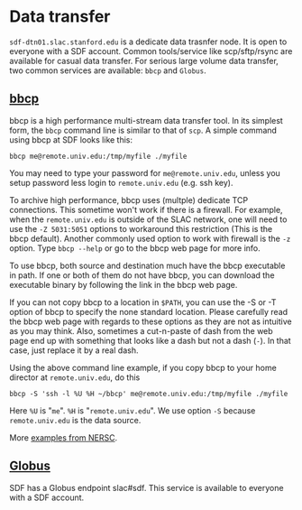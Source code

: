 # Data transfer

`sdf-dtn01.slac.stanford.edu` is a dedicate data trasnfer node. It is open to everyone with a SDF account. 
Common tools/service like scp/sftp/rsync are
available for casual data transfer. For serious large volume data transfer, two common services are available:
`bbcp` and `Globus`.

## [bbcp](https://www.slac.stanford.edu/~abh/bbcp/)

bbcp is a high performance multi-stream data transfer tool. In its simplest form, the `bbcp` command line is
similar to that of `scp`. A simple command using bbcp at SDF looks like this:
```
bbcp me@remote.univ.edu:/tmp/myfile ./myfile
```
You may need to type your password for `me@remote.univ.edu`, unless you setup password less login to 
`remote.univ.edu` (e.g. ssh key).

To archive high performance, bbcp uses (multple) dedicate TCP connections. This sometime won't work if there is
a firewall. For example, when the `remote.univ.edu` is outside of the SLAC network, one will need to use the 
`-Z 5031:5051` options to workaround this restriction (This is the bbcp default). Another commonly used option
to work with firewall is the `-z` 
option. Type `bbcp --help` or go to the bbcp web page for more info.

To use bbcp, both source and destination much have the bbcp executable in path. If one or both of them do 
not have bbcp, you can download the executable binary by following the link in the bbcp web page.

If you can not copy bbcp to a location in `$PATH`, you can use the -S or -T option of bbcp to specify the 
none standard location. Please carefully read the bbcp web page with regards to these options as they are not
as intuitive as you may think. Also, sometimes a cut-n-paste of dash from the web page end up with
something that looks like a dash but not a dash (`-`). In that case, just replace it by a real dash. 

Using the above command line example, if you copy bbcp to your home director at `remote.univ.edu`, do this
```
bbcp -S 'ssh -l %U %H ~/bbcp' me@remote.univ.edu:/tmp/myfile ./myfile
```
Here `%U` is "`me`". `%H` is "`remote.univ.edu`". We use option `-S` because `remote.univ.edu` is the data source. 

More [examples from NERSC](https://docs.nersc.gov/services/bbcp/).

## [Globus](https://www.globus.org)

SDF has a Globus endpoint slac#sdf. This service is available to everyone with a SDF account.


